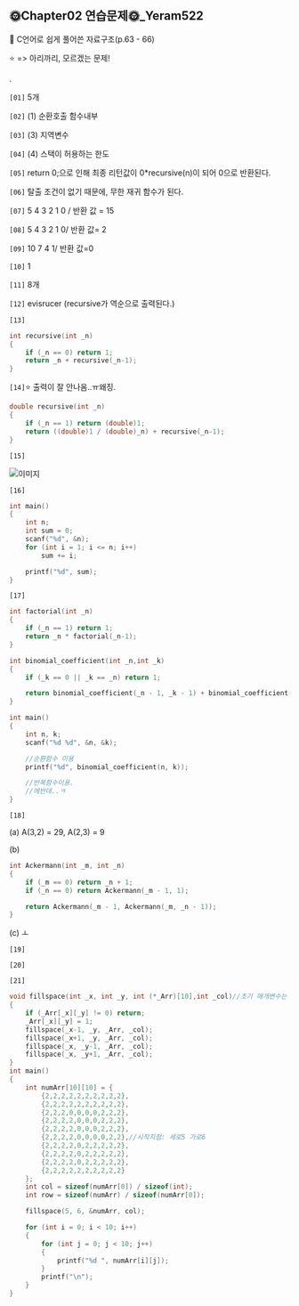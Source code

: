 ## 🌞Chapter02 연습문제🌞_Yeram522

📘 C언어로 쉽게 풀어쓴 자료구조(p.63 - 66)

⭐ => 아리까리, 모르겠는 문제!

.

`[01]` 5개

`[02]` (1) 순환호출 함수내부

`[03]` (3) 지역변수

`[04]` (4) 스택이 허용하는 한도

`[05]` return 0;으로 인해 최종 리턴값이 0*recursive(n)이 되어 0으로 반환된다.

`[06]` 탈출 조건이 없기 때문에, 무한 재귀 함수가 된다.

`[07]` 5 4 3 2 1 0 / 반환 값 = 15

`[08]` 5 4 3 2 1 0/ 반환 값= 2

`[09]` 10 7 4 1/ 반환 값=0

`[10]` 1

`[11]` 8개

`[12]`  evisrucer  (recursive가 역순으로 출력된다.)

`[13]`

```c
int recursive(int _n)
{
	if (_n == 0) return 1;
	return _n + recursive(_n-1);
}
```

`[14]`⭐ 출력이 잘 안나옴..ㅠ왜징.

```c
double recursive(int _n)
{
	if (_n == 1) return (double)1;
	return ((double)1 / (double)_n) + recursive(_n-1);
}
```

`[15]` 

![이미지](https://user-images.githubusercontent.com/63442636/135672724-5a44cb93-fcab-4a1e-9c73-8d10fca441ed.png)

`[16]`

```c
int main()
{
	int n;
	int sum = 0;
	scanf("%d", &n);
	for (int i = 1; i <= n; i++)
		sum += i;

	printf("%d", sum);
}
```



`[17]`

```c
int factorial(int _n)
{
	if (_n == 1) return 1;
	return _n * factorial(_n-1);
}

int binomial_coefficient(int _n,int _k)
{
	if (_k == 0 || _k == _n) return 1;

	return binomial_coefficient(_n - 1, _k - 1) + binomial_coefficient(_n - 1, _k);
}

int main()
{
	int n, k;
	scanf("%d %d", &n, &k);

	//순환함수 이용
	printf("%d", binomial_coefficient(n, k));

	//반복함수이용.
	//에반데..ㅋ
}
```



`[18]`

(a) A(3,2) = 29, A(2,3) = 9

(b)

```c
int Ackermann(int _m, int _n)
{
	if (_m == 0) return _n + 1;
	if (_n == 0) return Ackermann(_m - 1, 1);

	return Ackermann(_m - 1, Ackermann(_m, _n - 1));
}
```

(c) ㅗ



`[19]`

`[20]`

`[21]`

```C
void fillspace(int _x, int _y, int (*_Arr)[10],int _col)//초기 매개변수는 시작지점
{
	if (_Arr[_x][_y] != 0) return;
	_Arr[_x][_y] = 1;
	fillspace(_x-1, _y, _Arr, _col);
	fillspace(_x+1, _y, _Arr, _col);
	fillspace(_x, _y-1, _Arr, _col);
	fillspace(_x, _y+1, _Arr, _col);
}
int main()
{
	int numArr[10][10] = {
		{2,2,2,2,2,2,2,2,2,2},
		{2,2,2,2,2,2,2,2,2,2},
		{2,2,2,0,0,0,0,2,2,2},
		{2,2,2,2,0,0,0,2,2,2},
		{2,2,2,2,0,0,0,2,2,2},
		{2,2,2,2,0,0,0,0,2,2},//시작지점: 세로5 가로6
		{2,2,2,2,0,2,2,2,2,2},
		{2,2,2,2,0,2,2,2,2,2},
		{2,2,2,2,0,2,2,2,2,2},
		{2,2,2,2,2,2,2,2,2,2}
	};
	int col = sizeof(numArr[0]) / sizeof(int);
	int row = sizeof(numArr) / sizeof(numArr[0]);

	fillspace(5, 6, &numArr, col);

	for (int i = 0; i < 10; i++)
	{
		for (int j = 0; j < 10; j++)
		{
			printf("%d ", numArr[i][j]);
		}
		printf("\n");
	}
}
```

